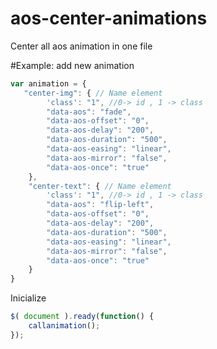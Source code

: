 # aos-center-animations
Center all aos animation in one file


#Example: add new animation

```javascript
var animation = {
   "center-img": { // Name element
        'class': "1", //0-> id , 1 -> class
        "data-aos": "fade",
        "data-aos-offset": "0",
        "data-aos-delay": "200",
        "data-aos-duration": "500",
        "data-aos-easing": "linear",
        "data-aos-mirror": "false",
        "data-aos-once": "true"
    },
    "center-text": { // Name element
        'class': "1", //0-> id , 1 -> class
        "data-aos": "flip-left",
        "data-aos-offset": "0",
        "data-aos-delay": "200",
        "data-aos-duration": "500",
        "data-aos-easing": "linear",
        "data-aos-mirror": "false",
        "data-aos-once": "true"
    }
}
```

Inicialize 
```javascript
$( document ).ready(function() {
    callanimation();
});
```
